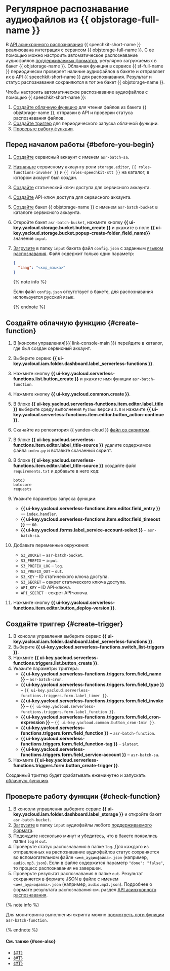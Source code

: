# Регулярное распознавание аудиофайлов из {{ objstorage-full-name }}


В [API асинхронного распознавания](../../speechkit/stt/api/transcribation-api.md) {{ speechkit-short-name }} реализована интеграция с сервисом {{ objstorage-full-name }}. С ее помощью можно настроить автоматическое распознавание аудиофайлов [поддерживаемых форматов](../../speechkit/formats.md), регулярно загружаемых в бакет {{ objstorage-name }}. Облачная функция в сервисе {{ sf-full-name }} периодически проверяет наличие аудиофайлов в бакете и отправляет их в API {{ speechkit-short-name }} для распознавания. Результат и статус распознавания сохраняются в тот же бакет {{ objstorage-name }}.

Чтобы настроить автоматическое распознавание аудиофайлов с помощью {{ speechkit-short-name }}:

1. [Создайте облачную функцию](#create-function) для чтения файлов из бакета {{ objstorage-name }}, отправки в API и проверки статуса распознавания файлов.
1. [Создайте триггер](#create-trigger) для периодического запуска облачной функции.
1. [Проверьте работу функции](#check-function).

## Перед началом работы {#before-you-begin}

1. [Создайте](../../iam/operations/sa/create.md) сервисный аккаунт с именем `asr-batch-sa`.
1. [Назначьте](../../iam/operations/sa/assign-role-for-sa.md) сервисному аккаунту роли `storage.editor`, `{{ roles-functions-invoker }}` и `{{ roles-speechkit-stt }}` на каталог, в котором аккаунт был создан.
1. [Создайте](../../iam/operations/sa/create-access-key.md) статический ключ доступа для сервисного аккаунта.


1. [Создайте](../../iam/operations/api-key/create.md) API-ключ доступа для сервисного аккаунта.
1. [Создайте](../../storage/operations/buckets/create.md) бакет {{ objstorage-name }} с именем `asr-batch-bucket` в каталоге сервисного аккаунта.
1. Откройте бакет `asr-batch-bucket`, нажмите кнопку **{{ ui-key.yacloud.storage.bucket.button_create }}** и укажите в поле **{{ ui-key.yacloud.storage.bucket.popup-create-folder_field_name}}** значение `input`.
1. [Загрузите](../../storage/operations/objects/upload.md#simple) в папку `input` бакета файл `config.json` с заданным [языком распознавания](../../speechkit/stt/models.md#languages). Файл содержит только один параметр:

   ```json
   {
     "lang": "<код_языка>"
   }
   ```

   {% note info %}

   Если файл `config.json` отсутствует в бакете, для распознавания используется русский язык.

   {% endnote %}

## Создайте облачную функцию {#create-function}

1. В [консоли управления]({{ link-console-main }}) перейдите в каталог, где был создан сервисный аккаунт.
1. Выберите сервис **{{ ui-key.yacloud.iam.folder.dashboard.label_serverless-functions }}**.
1. Нажмите кнопку **{{ ui-key.yacloud.serverless-functions.list.button_create }}** и укажите имя функции `asr-batch-function`.
1. Нажмите кнопку **{{ ui-key.yacloud.common.create }}**.
1. В блоке **{{ ui-key.yacloud.serverless-functions.item.editor.label_title }}** выберите среду выполнения `Python` версии `3.8` и нажмите **{{ ui-key.yacloud.serverless-functions.item.editor.button_action-continue }}**.
1. Скачайте из репозитория {{ yandex-cloud }} [файл со скриптом](https://github.com/yandex-cloud-examples/yc-speechkit-async-recognizer/blob/main/examples/asr-batch-function/functions/main.py).
1. В блоке **{{ ui-key.yacloud.serverless-functions.item.editor.label_title-source }}** удалите содержимое файла `index.py` и вставьте скачанный скрипт.
1. В блоке **{{ ui-key.yacloud.serverless-functions.item.editor.label_title-source }}** создайте файл `requirements.txt` и добавьте в него код:

   ```text
   boto3
   botocore
   requests
   ```

1. Укажите параметры запуска функции:
   * **{{ ui-key.yacloud.serverless-functions.item.editor.field_entry }}** — `index.handler`.
   * **{{ ui-key.yacloud.serverless-functions.item.editor.field_timeout }}** — `60`.
   * **{{ ui-key.yacloud.forms.label_service-account-select }}** – `asr-batch-sa`.
1. Добавьте переменные окружения:
   * `S3_BUCKET` – `asr-batch-bucket`.
   * `S3_PREFIX` – `input`.
   * `S3_PREFIX_LOG` – `log`.
   * `S3_PREFIX_OUT` – `out`.
   * `S3_KEY` – ID статического ключа доступа.
   * `S3_SECRET` – секрет статического ключа доступа.
   * `API_KEY` – ID API-ключа.
   * `API_SECRET` – секрет API-ключа.

1. Нажмите кнопку **{{ ui-key.yacloud.serverless-functions.item.editor.button_deploy-version }}**.

## Создайте триггер {#create-trigger}

1. В консоли управления выберите сервис **{{ ui-key.yacloud.iam.folder.dashboard.label_serverless-functions }}**.
1. Выберите **{{ ui-key.yacloud.serverless-functions.switch_list-triggers }}**.
1. Нажмите **{{ ui-key.yacloud.serverless-functions.triggers.list.button_create }}**.
1. Укажите параметры триггера:
   * **{{ ui-key.yacloud.serverless-functions.triggers.form.field_name }}** – `asr-batch-cron`.
   * **{{ ui-key.yacloud.serverless-functions.triggers.form.field_type }}** – `{{ ui-key.yacloud.serverless-functions.triggers.form.label_timer }}`.
   * **{{ ui-key.yacloud.serverless-functions.triggers.form.field_invoke }}** – `{{ ui-key.yacloud.serverless-functions.triggers.form.label_function }}`.
   * **{{ ui-key.yacloud.serverless-functions.triggers.form.field_cron-expression }}** – `{{ ui-key.yacloud.common.button_cron-1min }}`.
   * **{{ ui-key.yacloud.serverless-functions.triggers.form.field_function }}** – `asr-batch-function`.
   * **{{ ui-key.yacloud.serverless-functions.triggers.form.field_function-tag }}** – `$latest`.
   * **{{ ui-key.yacloud.serverless-functions.triggers.form.field_service-account }}** – `asr-batch-sa`.
1. Нажмите **{{ ui-key.yacloud.serverless-functions.triggers.form.button_create-trigger }}**.

Созданный триггер будет срабатывать ежеминутно и запускать [облачную функцию](#create-function).

## Проверьте работу функции {#check-function}

1. В консоли управления выберите сервис **{{ ui-key.yacloud.iam.folder.dashboard.label_storage }}** и откройте бакет `asr-batch-bucket`.
1. [Загрузите](../../storage/operations/objects/upload.md#simple) в папку `input` аудиофайлы любого [поддерживаемого формата](../../speechkit/formats.md).
1. Подождите несколько минут и убедитесь, что в бакете появились папки `log` и `out`.
1. Проверьте статус распознавания в папке `log`. Для каждого из отправленных на распознавание аудиофайлов статус сохраняется во вспомогательном файле `<имя_аудиофайла>.json` (например, `audio.mp3.json`). Если в файле содержится параметр `"done": "false"`, то процесс распознавания не завершен.
1. Проверьте результат распознавания в папке `out`. Результат сохраняется в формате JSON в файле с именем `<имя_аудиофайла>.json` (например, `audio.mp3.json`). Подробнее о формате результата распознавания см. раздел [API асинхронного распознавания](../../speechkit/stt/api/transcribation-api.md#get-result-response).

{% note info %}

Для мониторинга выполнения скрипта можно [посмотреть логи функции](../../functions/operations/function/function-logs.md) `asr-batch-function`.

{% endnote %}


#### См. также {#see-also}

* [{#T}](../../speechkit/stt/api/transcribation-api.md)
* [{#T}](../../speechkit/stt/api/transcribation-lpcm.md)
* [{#T}](../../speechkit/stt/api/transcribation-ogg.md)
